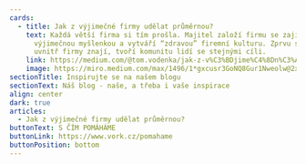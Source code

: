 ```yaml
---
cards:
  - title: Jak z výjimečné firmy udělat průměrnou?
    text: Každá větší firma si tím prošla. Majitel založí firmu se zajímavou,
      výjimečnou myšlenkou a vytváří “zdravou” firemní kulturu. Zprvu se všichni
      uvnitř firmy znají, tvoří komunitu lidí se stejnými cíli.
    link: https://medium.com/@tom.vodenka/jak-z-v%C3%BDjime%C4%8Dn%C3%A9-firmy-ud%C4%9Blat-pr%C5%AFm%C4%9Brnou-8d6319171262
    image: https://miro.medium.com/max/1496/1*gxcusr3GoNQ8Gur1Nweolw@2x.jpeg
sectionTitle: Inspirujte se na našem blogu
sectionText: Náš blog - naše, a třeba i vaše inspirace
align: center
dark: true
articles:
  - Jak z výjimečné firmy udělat průměrnou?
buttonText: S ČÍM POMÁHÁME
buttonLink: https://www.vork.cz/pomahame
buttonPosition: bottom
---
```

